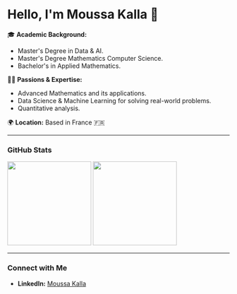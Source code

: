 # Hello, I'm Moussa Kalla 👋

🎓 **Academic Background:** 
- Master's Degree in Data & AI. 
- Master's Degree Mathematics Computer Science.  
- Bachelor's in Applied Mathematics.  

👨‍💻 **Passions & Expertise:**  
- Advanced Mathematics and its applications.  
- Data Science & Machine Learning for solving real-world problems.  
- Quantitative analysis. 

🌍 **Location:** Based in France 🇫🇷  

---

### **GitHub Stats**

<div><img height="190em" src="https://github-readme-stats.vercel.app/api/top-langs/?username=Moussa-Kalla&layout=compact&langs_count=7&border_color=22272e&bg_color=22272e&title_color=8f989f&text_color=8f989f&icon_color=b55c5e"/>&nbsp;<img height="190em" src="https://github-readme-stats.vercel.app/api?username=Moussa-Kalla&show_icons=true&border_color=22272e&bg_color=22272e&title_color=8f989f&icon_color=b55c5e&text_color=8f989f&include_all_commits=true&count_private=true"/></div>

---

### **Connect with Me**  
- **LinkedIn:** [Moussa Kalla](https://www.linkedin.com/in/moussa-kalla/)  
